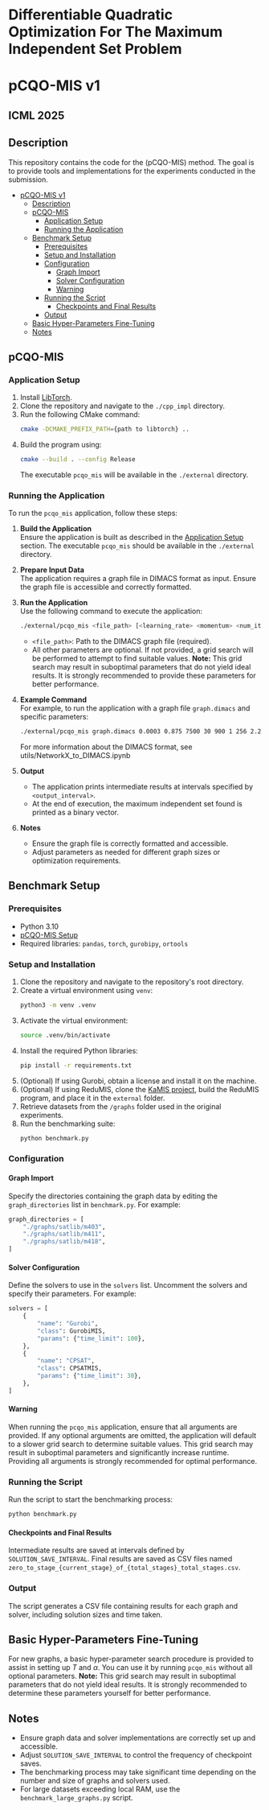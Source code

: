 # Differentiable Quadratic Optimization For The Maximum Independent Set Problem

# pCQO-MIS v1 #

## ICML 2025

## Description

This repository contains the code for the (pCQO-MIS) method. The goal is to provide tools and implementations for the experiments conducted in the submission.

- [pCQO-MIS v1](#pcqo-mis-v1)
  - [Description](#description)
  - [pCQO-MIS](#pcqo-mis)
    - [Application Setup](#application-setup)
    - [Running the Application](#running-the-application)
  - [Benchmark Setup](#benchmark-setup)
    - [Prerequisites](#prerequisites)
    - [Setup and Installation](#setup-and-installation)
    - [Configuration](#configuration)
      - [Graph Import](#graph-import)
      - [Solver Configuration](#solver-configuration)
      - [Warning](#warning)
    - [Running the Script](#running-the-script)
      - [Checkpoints and Final Results](#checkpoints-and-final-results)
    - [Output](#output)
  - [Basic Hyper-Parameters Fine-Tuning](#basic-hyper-parameters-fine-tuning)
  - [Notes](#notes)

## pCQO-MIS

### Application Setup

1. Install [LibTorch](https://pytorch.org/get-started/locally/).
2. Clone the repository and navigate to the `./cpp_impl` directory.
3. Run the following CMake command:  
   ```bash
   cmake -DCMAKE_PREFIX_PATH={path to libtorch} ..
   ```
4. Build the program using:  
   ```bash
   cmake --build . --config Release
   ```
   The executable `pcqo_mis` will be available in the `./external` directory.

### Running the Application

To run the `pcqo_mis` application, follow these steps:

1. **Build the Application**  
   Ensure the application is built as described in the [Application Setup](#application-setup) section. The executable `pcqo_mis` should be available in the `./external` directory.

2. **Prepare Input Data**  
   The application requires a graph file in DIMACS format as input. Ensure the graph file is accessible and correctly formatted.

3. **Run the Application**  
   Use the following command to execute the application:

   ```bash
   ./external/pcqo_mis <file_path> [<learning_rate> <momentum> <num_iterations> <num_iterations_per_batch> <gamma> <gamma_prime> <batch_size> <std> <output_interval>] [initialization_vector]
   ```

   - `<file_path>`: Path to the DIMACS graph file (required).
   - All other parameters are optional. If not provided, a grid search will be performed to attempt to find suitable values. **Note:** This grid search may result in suboptimal parameters that do not yield ideal results. It is strongly recommended to provide these parameters for better performance.

4. **Example Command**  
   For example, to run the application with a graph file `graph.dimacs` and specific parameters:

   ```bash
   ./external/pcqo_mis graph.dimacs 0.0003 0.875 7500 30 900 1 256 2.25 10
   ```
   For more information about the DIMACS format, see utils/NetworkX_to_DIMACS.ipynb

5. **Output**  
   - The application prints intermediate results at intervals specified by `<output_interval>`.
   - At the end of execution, the maximum independent set found is printed as a binary vector.

6. **Notes**  
   - Ensure the graph file is correctly formatted and accessible.
   - Adjust parameters as needed for different graph sizes or optimization requirements.

## Benchmark Setup

### Prerequisites

- Python 3.10
- [pCQO-MIS Setup](#application-setup)
- Required libraries: `pandas`, `torch`, `gurobipy`, `ortools`

### Setup and Installation

1. Clone the repository and navigate to the repository's root directory.
2. Create a virtual environment using `venv`:
   ```bash
   python3 -m venv .venv
   ```
3. Activate the virtual environment:
   ```bash
   source .venv/bin/activate
   ```
4. Install the required Python libraries:
   ```bash
   pip install -r requirements.txt
   ```
5. (Optional) If using Gurobi, obtain a license and install it on the machine.
6. (Optional) If using ReduMIS, clone the [KaMIS project](https://github.com/KarlsruheMIS/KaMIS), build the ReduMIS program, and place it in the `external` folder.
7. Retrieve datasets from the `/graphs` folder used in the original experiments.
8. Run the benchmarking suite:
   ```bash
   python benchmark.py
   ```

### Configuration

#### Graph Import

Specify the directories containing the graph data by editing the `graph_directories` list in `benchmark.py`. For example:

```python
graph_directories = [
    "./graphs/satlib/m403",
    "./graphs/satlib/m411",
    "./graphs/satlib/m418",
]
```

#### Solver Configuration

Define the solvers to use in the `solvers` list. Uncomment the solvers and specify their parameters. For example:

```python
solvers = [
    {
        "name": "Gurobi",
        "class": GurobiMIS,
        "params": {"time_limit": 100},
    },
    {
        "name": "CPSAT",
        "class": CPSATMIS,
        "params": {"time_limit": 30},
    },
]
```


#### Warning

When running the `pcqo_mis` application, ensure that all arguments are provided. If any optional arguments are omitted, the application will default to a slower grid search to determine suitable values. This grid search may result in suboptimal parameters and significantly increase runtime. Providing all arguments is strongly recommended for optimal performance.


### Running the Script

Run the script to start the benchmarking process:

```bash
python benchmark.py
```

#### Checkpoints and Final Results

Intermediate results are saved at intervals defined by `SOLUTION_SAVE_INTERVAL`. Final results are saved as CSV files named `zero_to_stage_{current_stage}_of_{total_stages}_total_stages.csv`.

### Output

The script generates a CSV file containing results for each graph and solver, including solution sizes and time taken.

## Basic Hyper-Parameters Fine-Tuning

For new graphs, a basic hyper-parameter search procedure is provided to assist in setting up $T$ and $\alpha$. You can use it by running `pcqo_mis` without all optional parameters. **Note:** This grid search may result in suboptimal parameters that do not yield ideal results. It is strongly recommended to determine these parameters yourself for better performance.

## Notes

- Ensure graph data and solver implementations are correctly set up and accessible.
- Adjust `SOLUTION_SAVE_INTERVAL` to control the frequency of checkpoint saves.
- The benchmarking process may take significant time depending on the number and size of graphs and solvers used.
- For large datasets exceeding local RAM, use the `benchmark_large_graphs.py` script.

